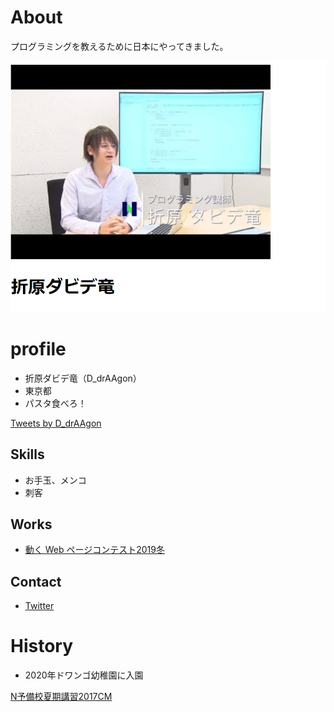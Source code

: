 # About
プログラミングを教えるために日本にやってきました。

![自分の写真](cap.png)

# profile
- 折原ダビデ竜（D_drAAgon）
- 東京都
- パスタ食べろ！

<a class="twitter-timeline" data-width="400" data-height="600" href="https://twitter.com/D_drAAgon?ref_src=twsrc%5Etfw">Tweets by D_drAAgon</a> <script async src="https://platform.twitter.com/widgets.js" charset="utf-8"></script>

## Skills
- お手玉、メンコ
- 刺客

## Works
- [動く Web ページコンテスト2019冬](https://progedu.github.io/web-contests/webcontest2019-winter/)

## Contact
- [Twitter](https://twitter.com/D_drAAgon)

# History
- 2020年ドワンゴ幼稚園に入園

<script type="application/javascript" src="https://embed.nicovideo.jp/watch/1500362884/script?w=640&h=360"></script><noscript><a href="https://www.nicovideo.jp/watch/1500362884">N予備校夏期講習2017CM</a></noscript>
